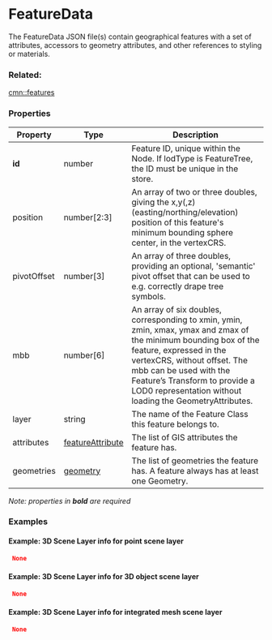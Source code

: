 # FeatureData

The FeatureData JSON file(s) contain geographical features with a set of attributes, accessors to geometry attributes, and other references to styling or materials.

### Related:

[cmn::features](features.cmn.md)
### Properties

| Property | Type | Description |
| --- | --- | --- |
| **id** | number | Feature ID, unique within the Node. If lodType is FeatureTree, the ID must be unique in the store. |
| position | number[2:3] | An array of two or three doubles, giving the x,y(,z) (easting/northing/elevation) position of this feature's minimum bounding sphere center, in the vertexCRS. |
| pivotOffset | number[3] | An array of three doubles, providing an optional, 'semantic' pivot offset that can be used to e.g. correctly drape tree symbols. |
| mbb | number[6] | An array of six doubles, corresponding to xmin, ymin, zmin, xmax, ymax and zmax of the minimum bounding box of the feature, expressed in the vertexCRS, without offset. The mbb can be used with the Feature’s Transform to provide a LOD0 representation without loading the GeometryAttributes. |
| layer | string | The name of the Feature Class this feature belongs to. |
| attributes | [featureAttribute](featureAttribute.cmn.md) | The list of GIS attributes the feature has. |
| geometries | [geometry](geometry.cmn.md) | The list of geometries the feature has. A feature always has at least one Geometry. |

*Note: properties in **bold** are required*

### Examples 

#### Example: 3D Scene Layer info for point scene layer 

```json
 None 
```

#### Example: 3D Scene Layer info for 3D object scene layer 

```json
 None 
```

#### Example: 3D Scene Layer info for integrated mesh scene layer 

```json
 None 
```

